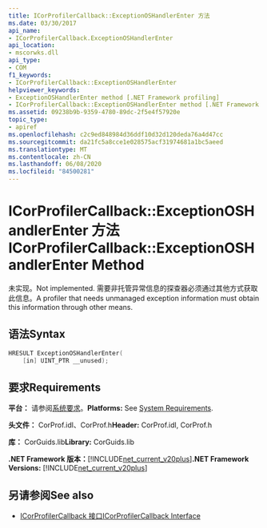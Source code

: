 ```yaml
---
title: ICorProfilerCallback::ExceptionOSHandlerEnter 方法
ms.date: 03/30/2017
api_name:
- ICorProfilerCallback.ExceptionOSHandlerEnter
api_location:
- mscorwks.dll
api_type:
- COM
f1_keywords:
- ICorProfilerCallback::ExceptionOSHandlerEnter
helpviewer_keywords:
- ExceptionOSHandlerEnter method [.NET Framework profiling]
- ICorProfilerCallback::ExceptionOSHandlerEnter method [.NET Framework profiling]
ms.assetid: 09238b9b-9359-4780-89dc-2f5e4f57920e
topic_type:
- apiref
ms.openlocfilehash: c2c9ed848984d36ddf10d32d120deda76a4d47cc
ms.sourcegitcommit: da21fc5a8cce1e028575acf31974681a1bc5aeed
ms.translationtype: MT
ms.contentlocale: zh-CN
ms.lasthandoff: 06/08/2020
ms.locfileid: "84500281"
---
```

# <a name="icorprofilercallbackexceptionoshandlerenter-method"></a><span data-ttu-id="1ee27-102">ICorProfilerCallback::ExceptionOSHandlerEnter 方法</span><span class="sxs-lookup"><span data-stu-id="1ee27-102">ICorProfilerCallback::ExceptionOSHandlerEnter Method</span></span>
<span data-ttu-id="1ee27-103">未实现。</span><span class="sxs-lookup"><span data-stu-id="1ee27-103">Not implemented.</span></span> <span data-ttu-id="1ee27-104">需要非托管异常信息的探查器必须通过其他方式获取此信息。</span><span class="sxs-lookup"><span data-stu-id="1ee27-104">A profiler that needs unmanaged exception information must obtain this information through other means.</span></span>  
  
## <a name="syntax"></a><span data-ttu-id="1ee27-105">语法</span><span class="sxs-lookup"><span data-stu-id="1ee27-105">Syntax</span></span>  
  
```cpp  
HRESULT ExceptionOSHandlerEnter(  
    [in] UINT_PTR __unused);  
```  
  
## <a name="requirements"></a><span data-ttu-id="1ee27-106">要求</span><span class="sxs-lookup"><span data-stu-id="1ee27-106">Requirements</span></span>  
 <span data-ttu-id="1ee27-107">**平台：** 请参阅[系统要求](../../get-started/system-requirements.md)。</span><span class="sxs-lookup"><span data-stu-id="1ee27-107">**Platforms:** See [System Requirements](../../get-started/system-requirements.md).</span></span>  
  
 <span data-ttu-id="1ee27-108">**头文件：** CorProf.idl、CorProf.h</span><span class="sxs-lookup"><span data-stu-id="1ee27-108">**Header:** CorProf.idl, CorProf.h</span></span>  
  
 <span data-ttu-id="1ee27-109">**库：** CorGuids.lib</span><span class="sxs-lookup"><span data-stu-id="1ee27-109">**Library:** CorGuids.lib</span></span>  
  
 <span data-ttu-id="1ee27-110">**.NET Framework 版本：**[!INCLUDE[net_current_v20plus](../../../../includes/net-current-v20plus-md.md)]</span><span class="sxs-lookup"><span data-stu-id="1ee27-110">**.NET Framework Versions:** [!INCLUDE[net_current_v20plus](../../../../includes/net-current-v20plus-md.md)]</span></span>  
  
## <a name="see-also"></a><span data-ttu-id="1ee27-111">另请参阅</span><span class="sxs-lookup"><span data-stu-id="1ee27-111">See also</span></span>

- [<span data-ttu-id="1ee27-112">ICorProfilerCallback 接口</span><span class="sxs-lookup"><span data-stu-id="1ee27-112">ICorProfilerCallback Interface</span></span>](icorprofilercallback-interface.md)
